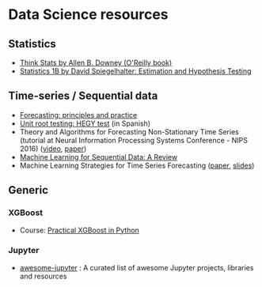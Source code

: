 # Data Science resources

## Statistics
- [Think Stats by Allen B. Downey (O'Reilly book)](http://greenteapress.com/wp/think-stats-2e/)
- [Statistics 1B by David Spiegelhalter: Estimation and Hypothesis Testing](http://www.statslab.cam.ac.uk/Dept/People/djsteaching/teaching17.html)

## Time-series / Sequential data
- [Forecasting: principles and practice](https://www.otexts.org/fpp)
- [Unit root testing: HEGY test](https://www.researchgate.net/publication/254399805_Prueba_de_HEGY_en_R_Una_guia) (in Spanish)
- Theory and Algorithms for Forecasting Non-Stationary Time Series (tutorial at Neural Information Processing Systems Conference - NIPS 2016) ([video](https://channel9.msdn.com/Events/Neural-Information-Processing-Systems-Conference/Neural-Information-Processing-Systems-Conference-NIPS-2016/Theory-and-Algorithms-for-Forecasting-Non-Stationary-Time-Series), [paper](http://www.cs.nyu.edu/~mohri/pub/ts.pdf))
- [Machine Learning for Sequential Data: A Review](http://web.engr.oregonstate.edu/~tgd/publications/mlsd-ssspr.pdf)
- Machine Learning Strategies for Time Series Forecasting ([paper](http://link.springer.com/chapter/10.1007%2F978-3-642-36318-4_3), [slides](http://www.ulb.ac.be/di/map/gbonte/ftp/time_ser.pdf))

## Generic

### XGBoost
- Course: [Practical XGBoost in Python](http://education.parrotprediction.teachable.com/p/practical-xgboost-in-python)

### Jupyter

- [awesome-jupyter](https://github.com/markusschanta/awesome-jupyter) : A curated list of awesome Jupyter projects, libraries and resources 
